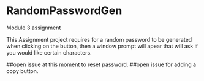 # RandomPasswordGen
Module 3 assignment

This Assignment project requires for a random password to be generated when clicking on the button,
then a window prompt will apear that will ask if you would like certain characters.

##open issue at this moment to reset password.
##open issue for adding a copy button.